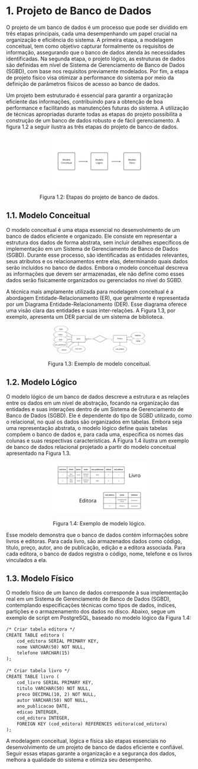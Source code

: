 # 1. Projeto de Banco de Dados

O projeto de um banco de dados é um processo que pode ser dividido em três etapas principais, cada uma desempenhando um papel crucial na organização e eficiência do sistema. A primeira etapa, a modelagem conceitual, tem como objetivo capturar formalmente os requisitos de informação, assegurando que o banco de dados atenda às necessidades identificadas. Na segunda etapa, o projeto lógico, as estruturas de dados são definidas em nível de Sistema de Gerenciamento de Banco de Dados (SGBD), com base nos requisitos previamente modelados. Por fim, a etapa de projeto físico visa otimizar a performance do sistema por meio da definição de parâmetros físicos de acesso ao banco de dados.

Um projeto bem estruturado é essencial para garantir a organização eficiente das informações, contribuindo para a obtenção de boa performance e facilitando as manutenções futuras do sistema. A utilização de técnicas apropriadas durante todas as etapas do projeto possibilita a construção de um banco de dados robusto e de fácil gerenciamento. A figura 1.2 a seguir ilustra as três etapas do projeto de banco de dados.

<div align="center">
    <img src="../imgs/projeto_bd.png" width="50%"/>
    <p>Figura 1.2: Etapas do projeto de banco de dados.</p>
</div>

## 1.1. Modelo Conceitual

O modelo conceitual é uma etapa essencial no desenvolvimento de um banco de dados eficiente e organizado. Ele consiste em representar a estrutura dos dados de forma abstrata, sem incluir detalhes específicos de implementação em um Sistema de Gerenciamento de Banco de Dados (SGBD). Durante esse processo, são identificadas as entidades relevantes, seus atributos e os relacionamentos entre elas, determinando quais dados serão incluídos no banco de dados. Embora o modelo conceitual descreva as informações que devem ser armazenadas, ele não define como esses dados serão fisicamente organizados ou gerenciados no nível do SGBD.

A técnica mais amplamente utilizada para modelagem conceitual é a abordagem Entidade-Relacionamento (ER), que geralmente é representada por um Diagrama Entidade-Relacionamento (DER). Esse diagrama oferece uma visão clara das entidades e suas inter-relações. A Figura 1.3, por exemplo, apresenta um DER parcial de um sistema de biblioteca.

<div align="center">
    <img src="../imgs/ex_modelo_conceitual.png" width="50%"/>
    <p>Figura 1.3: Exemplo de modelo conceitual.</p>
</div>

## 1.2. Modelo Lógico

O modelo lógico de um banco de dados descreve a estrutura e as relações entre os dados em um nível de abstração, focando na organização das entidades e suas interações dentro de um Sistema de Gerenciamento de Banco de Dados (SGBD). Ele é dependente do tipo de SGBD utilizado, como o relacional, no qual os dados são organizados em tabelas. Embora seja uma representação abstrata, o modelo lógico define quais tabelas compõem o banco de dados e, para cada uma, especifica os nomes das colunas e suas respectivas características. A Figura 1.4 ilustra um exemplo de banco de dados relacional projetado a partir do modelo conceitual apresentado na Figura 1.3.

<div align="center">
    <img src="../imgs/ex_modelo_logico.png" width="50%"/>
    <p>Figura 1.4: Exemplo de modelo lógico.</p>
</div>

Esse modelo demonstra que o banco de dados contém informações sobre livros e editoras. Para cada livro, são armazenados dados como código, título, preço, autor, ano de publicação, edição e a editora associada. Para cada editora, o banco de dados registra o código, nome, telefone e os livros vinculados a ela.

## 1.3. Modelo Físico

O modelo físico de um banco de dados corresponde à sua implementação real em um Sistema de Gerenciamento de Banco de Dados (SGBD), contemplando especificações técnicas como tipos de dados, índices, partições e o armazenamento dos dados no disco. Abaixo, segue um exemplo de script em PostgreSQL, baseado no modelo lógico da Figura 1.4:

```
/* Criar tabela editora */
CREATE TABLE editora (
    cod_editora SERIAL PRIMARY KEY,
    nome VARCHAR(50) NOT NULL,
    telefone VARCHAR(15)
);

/* Criar tabela livro */
CREATE TABLE livro (
    cod_livro SERIAL PRIMARY KEY,
    titulo VARCHAR(50) NOT NULL,
    preco DECIMAL(10, 2) NOT NULL,
    autor VARCHAR(50) NOT NULL,
    ano_publicacao DATE,
    edicao INTERGER,
    cod_editora INTEGER,
    FOREIGN KEY (cod_editora) REFERENCES editora(cod_editora)
);
```

A modelagem conceitual, lógica e física são etapas essenciais no desenvolvimento de um projeto de banco de dados eficiente e confiável. Seguir essas etapas garante a organização e a segurança dos dados, melhora a qualidade do sistema e otimiza seu desempenho.